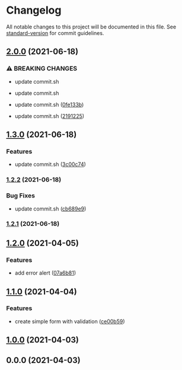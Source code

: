 # Changelog

All notable changes to this project will be documented in this file. See [standard-version](https://github.com/conventional-changelog/standard-version) for commit guidelines.

## [2.0.0](https://github.com/davidadtorres/poc-react-simple-form-validation/compare/v1.3.0...v2.0.0) (2021-06-18)


### ⚠ BREAKING CHANGES

* update commit.sh
* update commit.sh

* update commit.sh ([0fe133b](https://github.com/davidadtorres/poc-react-simple-form-validation/commit/0fe133b84fde6f00aeb6687bf852c5ca864eb10d))
* update commit.sh ([2191225](https://github.com/davidadtorres/poc-react-simple-form-validation/commit/2191225857584f3cb58be36d1eb02ab66de9fc40))

## [1.3.0](https://github.com/davidadtorres/poc-react-simple-form-validation/compare/v1.2.2...v1.3.0) (2021-06-18)


### Features

* update commit.sh ([3c00c74](https://github.com/davidadtorres/poc-react-simple-form-validation/commit/3c00c741c12e69dc74f2b9cbff2eb3b831722bf7))

### [1.2.2](https://github.com/davidadtorres/poc-react-simple-form-validation/compare/v1.2.1...v1.2.2) (2021-06-18)


### Bug Fixes

* update commit.sh ([cb689e9](https://github.com/davidadtorres/poc-react-simple-form-validation/commit/cb689e949df6d13775c3cf1ed80d713ee3afc87e))

### [1.2.1](https://github.com/davidadtorres/poc-react-simple-form-validation/compare/v1.2.0...v1.2.1) (2021-06-18)

## [1.2.0](https://github.com/davidadtorres/poc-react-simple-form-validation/compare/v1.1.0...v1.2.0) (2021-04-05)


### Features

* add error alert ([07a6b81](https://github.com/davidadtorres/poc-react-simple-form-validation/commit/07a6b815072f4996e303e243d112a2a8e0924d10))

## [1.1.0](https://github.com/davidadtorres/poc-react-simple-form-validation/compare/v1.0.0...v1.1.0) (2021-04-04)


### Features

* create simple form with validation ([ce00b59](https://github.com/davidadtorres/poc-react-simple-form-validation/commit/ce00b59eb3e1216639928699b387ecd49f1885c4))

## [1.0.0](https://github.com/davidadtorres/poc-react-simple-form-validation/compare/v0.0.0...v1.0.0) (2021-04-03)

## 0.0.0 (2021-04-03)
